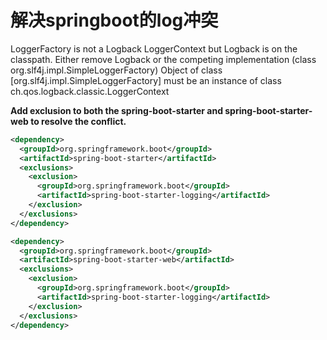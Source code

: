 # 解决springboot的log冲突

LoggerFactory is not a Logback LoggerContext but Logback is on the classpath. Either remove Logback or the competing implementation (class org.slf4j.impl.SimpleLoggerFactory) Object of class [org.slf4j.impl.SimpleLoggerFactory] must be an instance of class ch.qos.logback.classic.LoggerContext


**Add exclusion to both the spring-boot-starter and spring-boot-starter-web to resolve the conflict.**

```xml
<dependency>
  <groupId>org.springframework.boot</groupId>
  <artifactId>spring-boot-starter</artifactId>
  <exclusions>
    <exclusion>
      <groupId>org.springframework.boot</groupId>
      <artifactId>spring-boot-starter-logging</artifactId>
    </exclusion>
  </exclusions>
</dependency>

<dependency>
  <groupId>org.springframework.boot</groupId>
  <artifactId>spring-boot-starter-web</artifactId>
  <exclusions>
    <exclusion>
      <groupId>org.springframework.boot</groupId>
      <artifactId>spring-boot-starter-logging</artifactId>
    </exclusion>
  </exclusions>
</dependency>
```